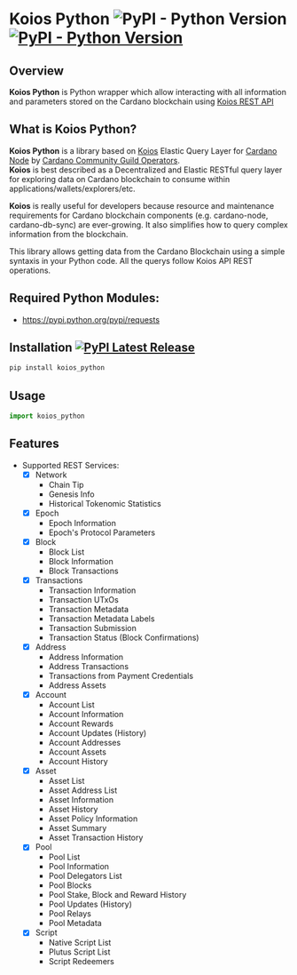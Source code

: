 # Koios Python ![PyPI - Python Version](https://img.shields.io/badge/python-%3E%3D3.8-blue) [![PyPI - Python Version](https://img.shields.io/badge/pypi%20package-v0.1.0-green)](https://pypi.org/project/koios-python/)

## Overview
**Koios Python** is Python wrapper which allow interacting with all information and parameters stored on the Cardano blockchain using [Koios REST API](https://api.koios.rest/)


## What is Koios Python? 
**Koios Python** is a library based on [Koios](https://www.koios.rest/) Elastic Query Layer for [Cardano Node](https://github.com/input-output-hk/cardano-node/) by [Cardano Community Guild Operators](https://github.com/cardano-community). <br>
**Koios** is best described as a Decentralized and Elastic RESTful query layer for exploring data on Cardano blockchain to consume within applications/wallets/explorers/etc. <p>
**Koios** is really useful for developers because resource and maintenance requirements for Cardano blockchain components (e.g. cardano-node, cardano-db-sync) are ever-growing. It also simplifies how to query complex information from the blockchain.
    
This library allows getting data from the Cardano Blockchain using a simple syntaxis in your Python code. All the querys follow Koios API REST operations.

Required Python Modules:
--------------
* https://pypi.python.org/pypi/requests

## Installation [![PyPI Latest Release](https://img.shields.io/pypi/v/koios-python.svg)](https://pypi.org/project/koios-python/)
```python
pip install koios_python
```

## Usage

```python
import koios_python
```
    
## Features
- Supported REST Services:
    - [x] Network
        - Chain Tip
        - Genesis Info
        - Historical Tokenomic Statistics
    - [x] Epoch
        - Epoch Information
        - Epoch's Protocol Parameters
    - [x] Block
        - Block List
        - Block Information
        - Block Transactions
    - [x] Transactions
        - Transaction Information
        - Transaction UTxOs
        - Transaction Metadata
        - Transaction Metadata Labels
        - Transaction Submission
        - Transaction Status (Block Confirmations)
    - [x] Address
        - Address Information
        - Address Transactions
        - Transactions from Payment Credentials
        - Address Assets
    - [x] Account
        - Account List
        - Account Information
        - Account Rewards
        - Account Updates (History)
        - Account Addresses
        - Account Assets
        - Account History
    - [x] Asset
        - Asset List
        - Asset Address List
        - Asset Information
        - Asset History
        - Asset Policy Information
        - Asset Summary
        - Asset Transaction History
    - [x] Pool
        - Pool List
        - Pool Information
        - Pool Delegators List
        - Pool Blocks
        - Pool Stake, Block and Reward History
        - Pool Updates (History)
        - Pool Relays
        - Pool Metadata
    - [x] Script
        - Native Script List
        - Plutus Script List
        - Script Redeemers

